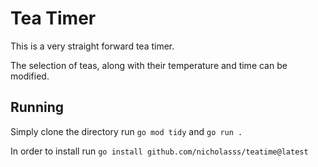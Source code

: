 # Tea Timer

This is a very straight forward tea timer.

The selection of teas, along with their temperature and time can be modified.

## Running

Simply clone the directory run `go mod tidy` and `go run .`

In order to install run `go install github.com/nicholasss/teatime@latest`

